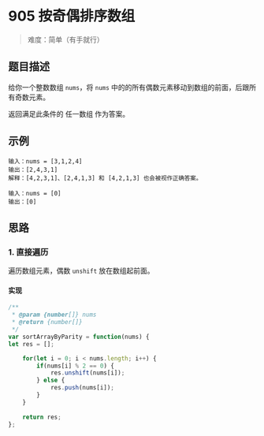 # 905 按奇偶排序数组

> 难度：简单（有手就行）

## 题目描述

给你一个整数数组 `nums`，将 `nums` 中的的所有偶数元素移动到数组的前面，后跟所有奇数元素。

返回满足此条件的 任一数组 作为答案。

## 示例

```
输入：nums = [3,1,2,4]
输出：[2,4,3,1]
解释：[4,2,3,1]、[2,4,1,3] 和 [4,2,1,3] 也会被视作正确答案。
```

```
输入：nums = [0]
输出：[0]
```
## 思路

### 1. 直接遍历

遍历数组元素，偶数 `unshift` 放在数组起前面。

#### 实现

```js
/**
 * @param {number[]} nums
 * @return {number[]}
 */
var sortArrayByParity = function(nums) {
let res = [];

    for(let i = 0; i < nums.length; i++) {
        if(nums[i] % 2 == 0) {
            res.unshift(nums[i]);
        } else {
            res.push(nums[i]);
        }
    }
    
    return res;
};
```